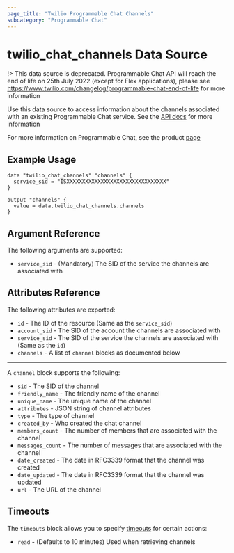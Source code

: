 ```yaml
---
page_title: "Twilio Programmable Chat Channels"
subcategory: "Programmable Chat"
---
```


# twilio_chat_channels Data Source

!> This data source is deprecated. Programmable Chat API will reach the end of life on 25th July 2022 (except for Flex applications), please see <https://www.twilio.com/changelog/programmable-chat-end-of-life> for more information

Use this data source to access information about the channels associated with an existing Programmable Chat service. See the [API docs](https://www.twilio.com/docs/chat/rest/channel-resource) for more information

For more information on Programmable Chat, see the product [page](https://www.twilio.com/chat)

## Example Usage

```hcl
data "twilio_chat_channels" "channels" {
  service_sid = "ISXXXXXXXXXXXXXXXXXXXXXXXXXXXXXXXX"
}

output "channels" {
  value = data.twilio_chat_channels.channels
}
```

## Argument Reference

The following arguments are supported:

- `service_sid` - (Mandatory) The SID of the service the channels are associated with

## Attributes Reference

The following attributes are exported:

- `id` - The ID of the resource (Same as the `service_sid`)
- `account_sid` - The SID of the account the channels are associated with
- `service_sid` - The SID of the service the channels are associated with (Same as the `id`)
- `channels` - A list of `channel` blocks as documented below

---

A `channel` block supports the following:

- `sid` - The SID of the channel
- `friendly_name` - The friendly name of the channel
- `unique_name` - The unique name of the channel
- `attributes` - JSON string of channel attributes
- `type` - The type of channel
- `created_by` - Who created the chat channel
- `members_count` - The number of members that are associated with the channel
- `messages_count` - The number of messages that are associated with the channel
- `date_created` - The date in RFC3339 format that the channel was created
- `date_updated` - The date in RFC3339 format that the channel was updated
- `url` - The URL of the channel

## Timeouts

The `timeouts` block allows you to specify [timeouts](https://www.terraform.io/docs/configuration/resources.html#timeouts) for certain actions:

- `read` - (Defaults to 10 minutes) Used when retrieving channels
